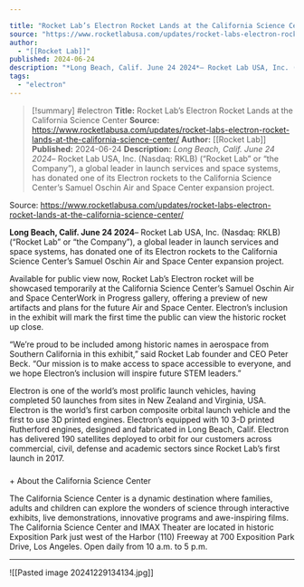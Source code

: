 ```yaml
---

title: "Rocket Lab’s Electron Rocket Lands at the California Science Center "
source: "https://www.rocketlabusa.com/updates/rocket-labs-electron-rocket-lands-at-the-california-science-center/"
author:
  - "[[Rocket Lab]]"
published: 2024-06-24
description: "*Long Beach, Calif. June 24 2024*– Rocket Lab USA, Inc. (Nasdaq: RKLB) (“Rocket Lab” or “the Company”), a global leader in launch services and space systems, has donated one of its Electron rockets to the California Science Center’s Samuel Oschin Air and Space Center expansion project."
tags:
  - "electron"
---
```

>[!summary]
#electron
**Title:** Rocket Lab’s Electron Rocket Lands at the California Science Center 
**Source:** https://www.rocketlabusa.com/updates/rocket-labs-electron-rocket-lands-at-the-california-science-center/
**Author:** [[Rocket Lab]]
**Published:** 2024-06-24
**Description:** *Long Beach, Calif. June 24 2024*– Rocket Lab USA, Inc. (Nasdaq: RKLB) (“Rocket Lab” or “the Company”), a global leader in launch services and space systems, has donated one of its Electron rockets to the California Science Center’s Samuel Oschin Air and Space Center expansion project.

Source: https://www.rocketlabusa.com/updates/rocket-labs-electron-rocket-lands-at-the-california-science-center/

**Long Beach, Calif. June 24 2024**– Rocket Lab USA, Inc. (Nasdaq: RKLB) (“Rocket Lab” or “the Company”), a global leader in launch services and space systems, has donated one of its Electron rockets to the California Science Center’s Samuel Oschin Air and Space Center expansion project.

Available for public view now, Rocket Lab’s Electron rocket will be showcased temporarily at the California Science Center’s Samuel Oschin Air and Space CenterWork in Progress gallery, offering a preview of new artifacts and plans for the future Air and Space Center. Electron’s inclusion in the exhibit will mark the first time the public can view the historic rocket up close.

“We’re proud to be included among historic names in aerospace from Southern California in this exhibit,” said Rocket Lab founder and CEO Peter Beck. “Our mission is to make access to space accessible to everyone, and we hope Electron’s inclusion will inspire future STEM leaders.”   

Electron is one of the world’s most prolific launch vehicles, having completed 50 launches from sites in New Zealand and Virginia, USA. Electron is the world’s first carbon composite orbital launch vehicle and the first to use 3D printed engines. Electron’s equipped with 10 3-D printed Rutherford engines, designed and fabricated in Long Beach, Calif. Electron has delivered 190 satellites deployed to orbit for our customers across commercial, civil, defense and academic sectors since Rocket Lab’s first launch in 2017.

###

\+ About the California Science Center

The California Science Center is a dynamic destination where families, adults and children can explore the wonders of science through interactive exhibits, live demonstrations, innovative programs and awe-inspiring films. The California Science Center and IMAX Theater are located in historic Exposition Park just west of the Harbor (110) Freeway at 700 Exposition Park Drive, Los Angeles. Open daily from 10 a.m. to 5 p.m.

---

![[Pasted image 20241229134134.jpg]]